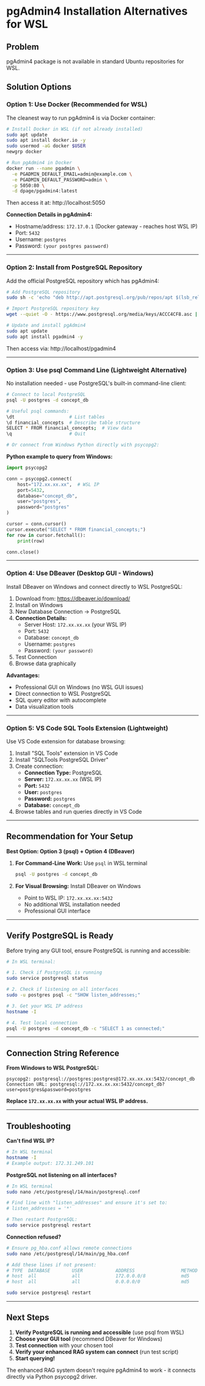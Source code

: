 # pgAdmin4 Installation Alternatives for WSL

## Problem
pgAdmin4 package is not available in standard Ubuntu repositories for WSL.

## Solution Options

### Option 1: Use Docker (Recommended for WSL)
The cleanest way to run pgAdmin4 is via Docker container:

```bash
# Install Docker in WSL (if not already installed)
sudo apt update
sudo apt install docker.io -y
sudo usermod -aG docker $USER
newgrp docker

# Run pgAdmin4 in Docker
docker run --name pgadmin \
  -e PGADMIN_DEFAULT_EMAIL=admin@example.com \
  -e PGADMIN_DEFAULT_PASSWORD=admin \
  -p 5050:80 \
  -d dpage/pgadmin4:latest
```

Then access it at: http://localhost:5050

**Connection Details in pgAdmin4:**
- Hostname/address: `172.17.0.1` (Docker gateway - reaches host WSL IP)
- Port: `5432`
- Username: `postgres`
- Password: `(your postgres password)`

---

### Option 2: Install from PostgreSQL Repository
Add the official PostgreSQL repository which has pgAdmin4:

```bash
# Add PostgreSQL repository
sudo sh -c 'echo "deb http://apt.postgresql.org/pub/repos/apt $(lsb_release -cs)-pgdg main" > /etc/apt/sources.list.d/pgdg.list'

# Import PostgreSQL repository key
wget --quiet -O - https://www.postgresql.org/media/keys/ACCC4CF8.asc | sudo apt-key add -

# Update and install pgAdmin4
sudo apt update
sudo apt install pgadmin4 -y
```

Then access via: http://localhost/pgadmin4

---

### Option 3: Use psql Command Line (Lightweight Alternative)
No installation needed - use PostgreSQL's built-in command-line client:

```bash
# Connect to local PostgreSQL
psql -U postgres -d concept_db

# Useful psql commands:
\dt                    # List tables
\d financial_concepts  # Describe table structure
SELECT * FROM financial_concepts;  # View data
\q                     # Quit

# Or connect from Windows Python directly with psycopg2:
```

**Python example to query from Windows:**
```python
import psycopg2

conn = psycopg2.connect(
    host="172.xx.xx.xx",  # WSL IP
    port=5432,
    database="concept_db",
    user="postgres",
    password="postgres"
)

cursor = conn.cursor()
cursor.execute("SELECT * FROM financial_concepts;")
for row in cursor.fetchall():
    print(row)

conn.close()
```

---

### Option 4: Use DBeaver (Desktop GUI - Windows)
Install DBeaver on Windows and connect directly to WSL PostgreSQL:

1. Download from: https://dbeaver.io/download/
2. Install on Windows
3. New Database Connection → PostgreSQL
4. **Connection Details:**
   - Server Host: `172.xx.xx.xx` (your WSL IP)
   - Port: `5432`
   - Database: `concept_db`
   - Username: `postgres`
   - Password: `(your password)`
5. Test Connection
6. Browse data graphically

**Advantages:**
- Professional GUI on Windows (no WSL GUI issues)
- Direct connection to WSL PostgreSQL
- SQL query editor with autocomplete
- Data visualization tools

---

### Option 5: VS Code SQL Tools Extension (Lightweight)
Use VS Code extension for database browsing:

1. Install "SQL Tools" extension in VS Code
2. Install "SQLTools PostgreSQL Driver"
3. Create connection:
   - **Connection Type:** PostgreSQL
   - **Server:** `172.xx.xx.xx` (WSL IP)
   - **Port:** `5432`
   - **User:** `postgres`
   - **Password:** `postgres`
   - **Database:** `concept_db`
4. Browse tables and run queries directly in VS Code

---

## Recommendation for Your Setup

**Best Option: Option 3 (psql) + Option 4 (DBeaver)**

1. **For Command-Line Work:** Use `psql` in WSL terminal
   ```bash
   psql -U postgres -d concept_db
   ```

2. **For Visual Browsing:** Install DBeaver on Windows
   - Point to WSL IP: `172.xx.xx.xx:5432`
   - No additional WSL installation needed
   - Professional GUI interface

---

## Verify PostgreSQL is Ready

Before trying any GUI tool, ensure PostgreSQL is running and accessible:

```bash
# In WSL terminal:

# 1. Check if PostgreSQL is running
sudo service postgresql status

# 2. Check if listening on all interfaces
sudo -u postgres psql -c "SHOW listen_addresses;"

# 3. Get your WSL IP address
hostname -I

# 4. Test local connection
psql -U postgres -d concept_db -c "SELECT 1 as connected;"
```

---

## Connection String Reference

**From Windows to WSL PostgreSQL:**
```
psycopg2: postgresql://postgres:postgres@172.xx.xx.xx:5432/concept_db
Connection URL: postgresql://172.xx.xx.xx:5432/concept_db?user=postgres&password=postgres
```

**Replace `172.xx.xx.xx` with your actual WSL IP address.**

---

## Troubleshooting

**Can't find WSL IP?**
```bash
# In WSL terminal
hostname -I
# Example output: 172.31.249.101
```

**PostgreSQL not listening on all interfaces?**
```bash
# In WSL terminal
sudo nano /etc/postgresql/14/main/postgresql.conf

# Find line with "listen_addresses" and ensure it's set to:
# listen_addresses = '*'

# Then restart PostgreSQL:
sudo service postgresql restart
```

**Connection refused?**
```bash
# Ensure pg_hba.conf allows remote connections
sudo nano /etc/postgresql/14/main/pg_hba.conf

# Add these lines if not present:
# TYPE  DATABASE        USER            ADDRESS                 METHOD
# host  all             all             172.0.0.0/8             md5
# host  all             all             0.0.0.0/0               md5

sudo service postgresql restart
```

---

## Next Steps

1. **Verify PostgreSQL is running and accessible** (use psql from WSL)
2. **Choose your GUI tool** (recommend DBeaver for Windows)
3. **Test connection** with your chosen tool
4. **Verify your enhanced RAG system can connect** (run test script)
5. **Start querying!**

The enhanced RAG system doesn't require pgAdmin4 to work - it connects directly via Python psycopg2 driver.
